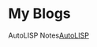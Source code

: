 # My Blogs


AutoLISP Notes[AutoLISP] 




[AutoLISP]: https://github.com/cocoon-yang/My-Blogs/blob/master/AutoLISPNotes.md
